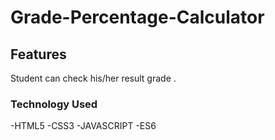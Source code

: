 # Grade-Percentage-Calculator

## Features
Student can check his/her result grade .

### Technology Used 
-HTML5
-CSS3
-JAVASCRIPT
-ES6
